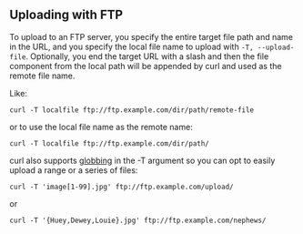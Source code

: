 ## Uploading with FTP

To upload to an FTP server, you specify the entire target file path and name
in the URL, and you specify the local file name to upload with `-T,
--upload-file`. Optionally, you end the target URL with a slash and then the
file component from the local path will be appended by curl and used as the
remote file name.

Like:

    curl -T localfile ftp://ftp.example.com/dir/path/remote-file

or to use the local file name as the remote name:

    curl -T localfile ftp://ftp.example.com/dir/path/

curl also supports [globbing](cmdline-globbing.md) in the -T argument so you
can opt to easily upload a range or a series of files:

    curl -T 'image[1-99].jpg' ftp://ftp.example.com/upload/

or

    curl -T '{Huey,Dewey,Louie}.jpg' ftp://ftp.example.com/nephews/

